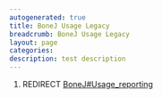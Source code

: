 ```yaml
---
autogenerated: true
title: BoneJ Usage Legacy
breadcrumb: BoneJ Usage Legacy
layout: page
categories: 
description: test description
---
```


1.  REDIRECT [BoneJ\#Usage\_reporting](BoneJ#Usage_reporting)
